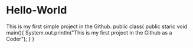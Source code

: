 # Hello-World
This is my first simple project in the Github.
public class{
  public staric void main(){
    System.out.println("This is my first project in the Github as a Coder");
  }
}
